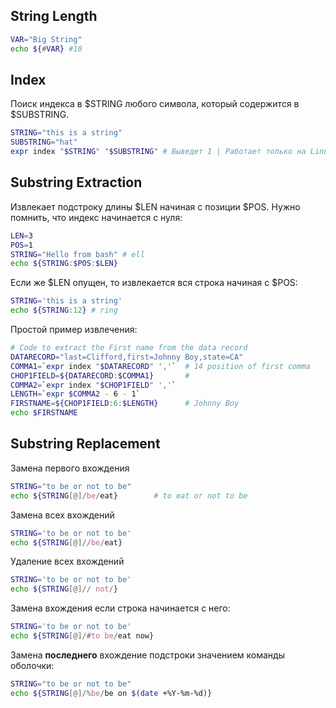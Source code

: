 ## String Length
 ```bash
 VAR="Big String"
echo ${#VAR} #10
```

## Index

Поиск индекса в $STRING любого символа, который содержится в $SUBSTRING.
```bash
STRING="this is a string"
SUBSTRING="hat"
expr index "$STRING" "$SUBSTRING" # Выведет 1 | Работает только на Linux
```


## Substring Extraction

Извлекает подстроку длины $LEN начиная с позиции $POS. Нужно помнить, что индекс начинается с нуля:
```bash
LEN=3
POS=1
STRING="Hello from bash" # ell
echo ${STRING:$POS:$LEN}
```

Если же $LEN опущен, то извлекается вся строка начиная с $POS:

```bash
STRING='this is a string'
echo ${STRING:12} # ring 
```

Простой пример извлечения:
```bash
# Code to extract the First name from the data record
DATARECORD="last=Clifford,first=Johnny Boy,state=CA"
COMMA1=`expr index "$DATARECORD" ','`  # 14 position of first comma
CHOP1FIELD=${DATARECORD:$COMMA1}       #
COMMA2=`expr index "$CHOP1FIELD" ','`
LENGTH=`expr $COMMA2 - 6 - 1`
FIRSTNAME=${CHOP1FIELD:6:$LENGTH}      # Johnny Boy
echo $FIRSTNAME
```

## Substring Replacement

Замена первого вхождения
```bash
STRING="to be or not to be"
echo ${STRING[@]/be/eat}        # to eat or not to be
```

Замена всех вхождений
```bash
STRING='to be or not to be'
echo ${STRING[@]//be/eat}
```

Удаление всех вхождений
```bash
STRING='to be or not to be'
echo ${STRING[@]// not/}
```

Замена вхождения если строка начинается с него:
```bash
STRING='to be or not to be'
echo ${STRING[@]/#to be/eat now}
```

Замена **последнего** вхождение подстроки значением команды оболочки:
```bash
STRING="to be or not to be"
echo ${STRING[@]/%be/be on $(date +%Y-%m-%d)}
```

